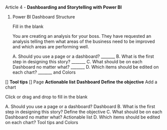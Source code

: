 Article 4 - **Dashboarding and Storytelling with Power BI**

1.	Power BI Dashboard Structure

    Fill in the blank

    You are creating an analysis for your boss. They have requested an analysis telling them what areas of the business need to be improved and which areas are performing well.

    A. Should you use a page or a dashboard? _______
    B. What is the first step in designing this story? _______
    C. What should be on each Dashboard no matter what? _______
    D. Which items should be edited on each chart? _______ and Colors

[]  **Tool tips**
[]  Page
**Actionable list**
**Dashboard**
**Define the objective**
Add a chart

Click or drag and drop to fill in the blank

A. Should you use a page or a dashboard? Dashboard
B. What is the first step in designing this story? Define the objective
C. What should be on each Dashboard no matter what? Actionable list
D. Which items should be edited on each chart? Tool tips and Colors
